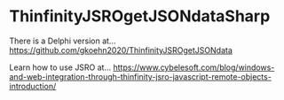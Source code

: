 # ThinfinityJSROgetJSONdataSharp

There is a Delphi version at...
https://github.com/gkoehn2020/ThinfinityJSROgetJSONdata

Learn how to use JSRO at...
https://www.cybelesoft.com/blog/windows-and-web-integration-through-thinfinity-jsro-javascript-remote-objects-introduction/

